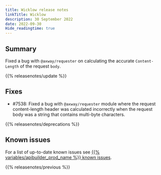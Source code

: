 ```yaml
---
title: Wicklow release notes
linkTitle: Wicklow
description: 30 September 2022
date: 2022-09-30
Hide_readingtime: true
---
```

## Summary
Fixed a bug with `@axway/requester` on calculating the accurate `Content-Length` of the request `body`.

{{% releasenotes/update %}}

<!-- ## Breaking changes -->

<!-- ## Features -->

## Fixes
* #7538: Fixed a bug with `@axway/requester` module where the request content-length header was calculated incorrectly when the request body was a string that contains multi-byte characters.

{{% releasenotes/deprecations %}}

<!-- Regenerate modules/plugins with api-builder-tools generate-release-notes script -->
<!-- ## Updated modules -->

<!-- ## Updated plugins -->

## Known issues
For a list of up-to-date known issues see [{{% variables/apibuilder_prod_name %}} known issues](/docs/known_issues/).

{{% releasenotes/previous %}}
